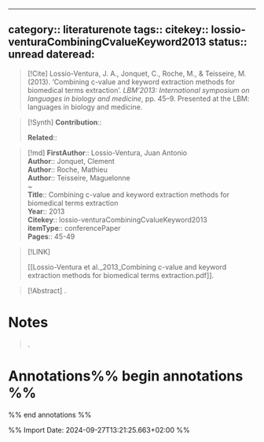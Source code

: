 
---
category:: literaturenote
tags:: 
citekey:: lossio-venturaCombiningCvalueKeyword2013
status:: unread
dateread:
---

> [!Cite]
> Lossio-Ventura, J. A., Jonquet, C., Roche, M., & Teisseire, M. (2013). ‘Combining c-value and keyword extraction methods for biomedical terms extraction’. _LBM’2013: International symposium on languages in biology and medicine_, pp. 45–9. Presented at the LBM: languages in biology and medicine.

>[!Synth]
>**Contribution**:: 
>
>**Related**:: 
>

>[!md]
> **FirstAuthor**:: Lossio-Ventura, Juan Antonio  
> **Author**:: Jonquet, Clement  
> **Author**:: Roche, Mathieu  
> **Author**:: Teisseire, Maguelonne  
~    
> **Title**:: Combining c-value and keyword extraction methods for biomedical terms extraction  
> **Year**:: 2013   
> **Citekey**:: lossio-venturaCombiningCvalueKeyword2013  
> **itemType**:: conferencePaper   
> **Pages**:: 45-49    

> [!LINK] 
>
> [[Lossio-Ventura et al._2013_Combining c-value and keyword extraction methods for biomedical terms extraction.pdf]].

> [!Abstract]
>.
> 
# Notes
>.


# Annotations%% begin annotations %%


%% end annotations %%

%% Import Date: 2024-09-27T13:21:25.663+02:00 %%
